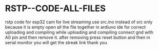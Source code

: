 # RSTP--CODE-ALL-FILES
rstp code for esp32 cam for live streaming
use src.ino instead of src only because it is empty
open all the file together in ardiuno ide for correct uploading and compiling 
while uploading and compiling connect gnd with A0 pin and then remove it.
after removing press reset button and then in serial monitor you will get the streak link 
thank you
